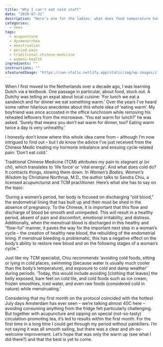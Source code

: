 ```yaml
---
title: "Why I can't eat cold stuff"
date: "2019-07-31"
description: "Here’s one for the ladies: what does food temperature have to do with period pain?"
categories: 
  - news
tags: 
  - acupuncture
  - dysmenorrhea
  - menstruation
  - period-pain
  - traditional-chinese-medicine
  - womens-health
ingredients: ""
instructions: ""
sfeaturedImage: "https://cwn-static.netlify.app/static/img/wp-images/close-up-cold-colors-1294943-1-sml.jpg"
---
```


When I first moved to the Netherlands over a decade ago, I was learning Dutch via a textbook. One passage in particular, about food, stuck out. A Dutchy was telling an expat about local cuisine: ‘For lunch we eat a sandwich and for dinner we eat something warm.’ Over the years I’ve heard some rather hilarious anecdotes about this whole idea of ‘eating warm’. My boyfriend was once accosted in the office lunchroom while removing his reheated leftovers from the microwave. ‘You eat warm for lunch?’ he was asked. ‘Surely that means you don’t eat warm for dinner, too? Eating warm twice a day is very unhealthy.’

I honestly don’t know where this whole idea came from – although I’m now intrigued to find out – but I _do_ know the advice I’ve just received from the Chinese Medic treating my hormone imbalance and ensuing cycle-related pain: ‘Don’t eat cold.’

Traditional Chinese Medicine (TCM) attributes my pain to stagnant _qi_ (or _chi_), which translates to ‘life force’ or ‘vital energy’. And what does cold do? It contracts things, slowing them down. In _Women’s Bodies, Women’s Wisdom_ by Christiane Northrup, M.D., the author talks to Sandra Chiu, a licensed acupuncturist and TCM practitioner. Here’s what she has to say on the topic:

‘During a women’s period, her body is focused on discharging “old blood,” the endometrial lining that has built up and then must be shed in the absence of pregnancy. To the Chinese, it is important that this flow and discharge of blood be smooth and unimpeded. This will result in a healthy period, absent of pain and discomfort, emotional irritability, and distress. Additionally, when the menstrual blood is discharged in this healthy and “flow-ful” manner, it paves the way for the important next step in a woman’s cycle – the creation of healthy new blood, the rebuilding of the endometrial lining. If menstrual bleeding is problematic, this has a negative effect on the body’s ability to restore new blood and on the following stages of a woman’s cycle.”

Just like my TCM specialist, Chiu recommends ‘avoiding cold foods, sitting or lying in cold places, swimming (because water is usually much cooler than the body’s temperature), and exposure to cold and damp weather’ during periods. ‘Today, this would include avoiding \[clothing that leaves\] the belly exposed, bare feet on cold tile, and cold foods such as ice cream, frozen smoothies, iced water, and even raw foods (considered cold in nature) while menstruating.’

Considering that my first month on the protocol coincided with the hottest July days Amsterdam has ever seen – we’re talking almost 40C here – avoiding consuming anything from the fridge felt particularly challenging. But together with acupuncture and sipping on special (not-so-tasty) circulation-promoting tea, it’s led to results within the first month. For the first time in a long time I could get through my period without painkillers. I’m not saying it was all smooth sailing, but there was a clear and oh-so-welcome improvement. Let’s hope that was only the warm up (see what I did there?) and that the best is yet to come.
